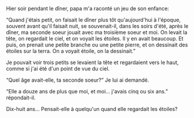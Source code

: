 
Hier soir pendant le dîner, papa m'a raconté un jeu de son enfance:

“Quand j'étais petit, on faisait le dîner plus tôt qu'aujourd'hui à l'époque, souvent avant qu'il faisait nuit, se souvenait-il, dans les soirs d'été, après le dîner, ma seconde soeur jouait avec ma troisième soeur et moi. On levait la tête, on regardait le ciel, et on voyait les étoiles. Il y en avait beaucoup. Et puis, on prenait une petite branche ou une petite pierre, et on dessinait des étoiles sur la terra. On a voyait étoile, on la dessinait.”

Je pouvait voir trois petits se levaient la tête et regardaient vers le haut, comme si j'ai été d'un point de vue du ciel.

“Quel âge avait-elle, ta seconde soeur?” Je lui ai demandé.

“Elle a douze ans de plus que moi, et moi... j'avais cinq ou six ans.” répondait-il.

Dix-huit ans... Pensait-elle à quelqu'un quand elle regardait les étoiles?